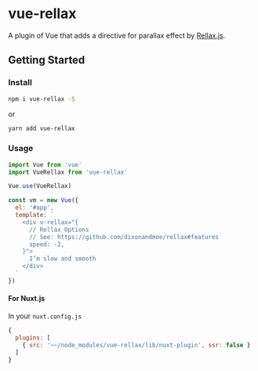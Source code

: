 # vue-rellax

A plugin of Vue that adds a directive for parallax effect by [Rellax.js](https://dixonandmoe.com/rellax/).

## Getting Started

### Install

```sh
npm i vue-rellax -S
```

or

```sh
yarn add vue-rellax
```

### Usage

```js
import Vue from 'vue'
import VueRellax from 'vue-rellax'

Vue.use(VueRellax)

const vm = new Vue({
  el: '#app',
  template: `
    <div v-rellax="{
      // Rellax Options
      // See: https://github.com/dixonandmoe/rellax#features
      speed: -2,
    }">
      I’m slow and smooth
    </div>
  `
})
```

#### For Nuxt.js

In your `nuxt.config.js`

```js
{
  plugins: [
    { src: '~~/node_modules/vue-rellax/lib/nuxt-plugin', ssr: false }
  ]
}
```
